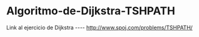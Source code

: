 # Algoritmo-de-Dijkstra-TSHPATH
Link al ejercicio de Dijkstra  ----   http://www.spoj.com/problems/TSHPATH/


